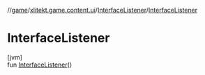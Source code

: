 //[game](../../../index.md)/[xlitekt.game.content.ui](../index.md)/[InterfaceListener](index.md)/[InterfaceListener](-interface-listener.md)

# InterfaceListener

[jvm]\
fun [InterfaceListener](-interface-listener.md)()
